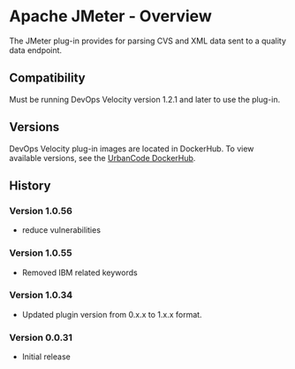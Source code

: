 
# Apache JMeter - Overview


The JMeter plug-in provides for parsing CVS and XML data sent to a quality data endpoint.


## Compatibility

Must be running DevOps Velocity version 1.2.1 and later to use the plug-in.

## Versions

DevOps Velocity plug-in images are located in DockerHub. To view available versions, see the [UrbanCode DockerHub](https://hub.docker.com/r/urbancode/ucv-ext-jmeter/tags).

## History

### Version 1.0.56

* reduce vulnerabilities

### Version 1.0.55

* Removed IBM related keywords


### Version 1.0.34

* Updated plugin version from 0.x.x to 1.x.x format.

### Version 0.0.31

* Initial release
